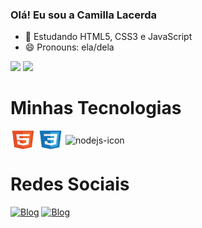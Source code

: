 ### Olá! Eu sou a Camilla Lacerda

- 🌱 Estudando HTML5, CSS3 e JavaScript
- 😄 Pronouns: ela/dela

<div>
  <img  height="180em" src="https://github-readme-stats.vercel.app/api?username=camislacerr&show_icons=true&theme=dracula&include_all_commits=true&count_private=true"/>
  <img  height="180em" src="https://github-readme-stats.vercel.app/api/top-langs/?username=camislacerr&hide=less,scss&layout=compact&langs_count=16&theme=dracula"/>
</div>

  <div style="display: inline_block">
    <h1>Minhas Tecnologias </h1>
    <img align="center" height="30" width="40" alt="html-icon" src="https://raw.githubusercontent.com/devicons/devicon/master/icons/html5/html5-original.svg">
    <img align="center" height="30" width="40" alt="css-icon" src="https://raw.githubusercontent.com/devicons/devicon/master/icons/css3/css3-original.svg">
    <img align="center" height="30" width="40" alt="nodejs-icon" src="https://cdn.jsdelivr.net/gh/devicons/devicon/icons/javascript/javascript-original.svg">
</div> 

<div>
<h1>Redes Sociais</h1>
    
  [![Blog](https://img.shields.io/badge/WhatsApp-25D366?style=for-the-badge&logo=whatsapp&logoColor=white)](https://web.whatsapp.com/)
  [![Blog](https://img.shields.io/badge/LinkedIn-0077B5?style=for-the-badge&logo=linkedin&logoColor=white)]([https://www.linkedin.com/in/gabriel-s-6608b1120/](https://www.linkedin.com/in/camilla-lacerda-a75562163/))
  
</div>



